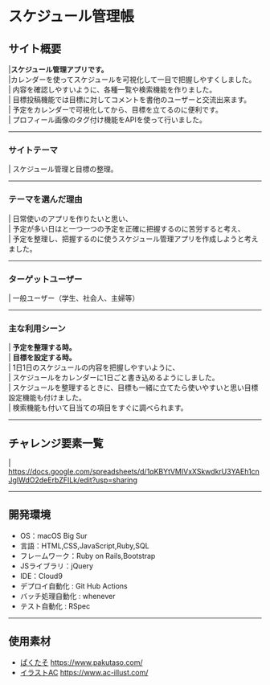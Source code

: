 # スケジュール管理帳



## サイト概要
|**スケジュール管理アプリです。**</br>
|カレンダーを使ってスケジュールを可視化して一目で把握しやすくしました。</br>
|  内容を確認しやすいように、各種一覧や検索機能を作りました。</br>
|  目標投稿機能では目標に対してコメントを書他のユーザーと交流出来ます。</br>
|  予定をカレンダーで可視化してから、目標を立てるのに便利です。</br>
|  プロフィール画像のタグ付け機能をAPIを使って行いました。

---

### サイトテーマ
|  スケジュール管理と目標の整理。

---

### テーマを選んだ理由
|  日常使いのアプリを作りたいと思い、</br>
|  予定が多い日はと一つ一つの予定を正確に把握するのに苦労すると考え、</br>
|  予定を整理し、把握するのに使うスケジュール管理アプリを作成しようと考えました。

---

### ターゲットユーザー
|  一般ユーザー（学生、社会人、主婦等）

---

### 主な利用シーン
|  **予定を整理する時。**</br>
|  **目標を設定する時。**</br>
|  1日1日のスケジュールの内容を把握しやすいように、</br>
|  スケジュールをカレンダーに1日ごと書き込めるようにしました。</br>
|  スケジュールを整理するときに、目標も一緒に立てたら使いやすいと思い目標設定機能も付けました。</br>
|  検索機能も付いて目当ての項目をすぐに調べられます。

---

## チャレンジ要素一覧
|  https://docs.google.com/spreadsheets/d/1qKBYtVMIVxXSkwdkrU3YAEh1cnJgIWdO2deErbZFILk/edit?usp=sharing

---

## 開発環境
- OS：macOS Big Sur
- 言語：HTML,CSS,JavaScript,Ruby,SQL
- フレームワーク：Ruby on Rails,Bootstrap
- JSライブラリ：jQuery
- IDE：Cloud9
- デプロイ自動化 : Git Hub Actions
- バッチ処理自動化 : whenever
- テスト自動化 : RSpec

---

## 使用素材
- [ぱくたそ](https://www.pakutaso.com/) https://www.pakutaso.com/
- [イラストAC](https://www.ac-illust.com/) https://www.ac-illust.com/